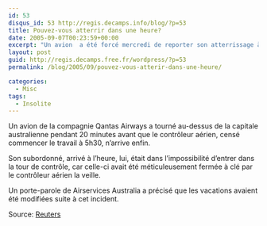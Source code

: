 ```yaml
---
id: 53
disqus_id: 53 http://regis.decamps.info/blog/?p=53
title: Pouvez-vous atterrir dans une heure?
date: 2005-09-07T00:23:59+00:00
excerpt: "Un avion  a été forcé mercredi de reporter son atterrissage à Canberra, le contrôleur aérien ne s'étant pas réveillé à temps pour être à l'heure à son travail."
layout: post
guid: http://regis.decamps.free.fr/wordpress/?p=53
permalink: /blog/2005/09/pouvez-vous-atterir-dans-une-heure/

categories:
  - Misc
tags:
  - Insolite
---
```

Un avion de la compagnie Qantas Airways a tourné au-dessus de la capitale australienne pendant 20 minutes avant que le contrôleur aérien, censé commencer le travail à 5h30, n’arrive enfin.

Son subordonné, arrivé à l’heure, lui, était dans l’impossibilité d’entrer dans la tour de contrôle, car celle-ci avait été méticuleusement fermée à clé par le contrôleur aérien la veille. 

Un porte-parole de Airservices Australia a précisé que les vacations avaient été modifiées suite à cet incident.

Source: [Reuters](http://today.reuters.fr/news/newsArticle.aspx?type=oddlyEnoughNews&storyID=2005-09-01T124814Z_01_TOU146053_RTRIDST_0_OFROE-AUSTRALIE-AVION-SOMMEIL-20050901.XML)
